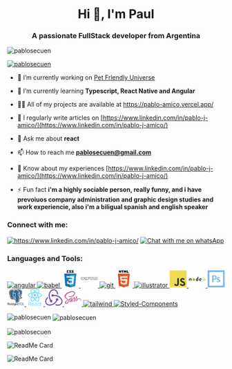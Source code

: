 <h1 align="center">Hi 👋, I'm Paul</h1>
<h3 align="center">A passionate FullStack developer from Argentina</h3>

<p align="left"> <img src="https://komarev.com/ghpvc/?username=pablosecuen&label=Profile%20views&color=0e75b6&style=flat" alt="pablosecuen" /> </p>

<p align="left"> <a href="https://github.com/ryo-ma/github-profile-trophy"><img src="https://github-profile-trophy.vercel.app/?username=pablosecuen" alt="pablosecuen" /></a> </p>

- 🔭 I’m currently working on [Pet Friendly Universe](https://petfriendlyuniverse.vercel.app/)

- 🌱 I’m currently learning **Typescript, React Native and Angular**

- 👨‍💻 All of my projects are available at https://pablo-amico.vercel.app/

- 📝 I regularly write articles on [https://www.linkedin.com/in/pablo-j-amico/](https://www.linkedin.com/in/pablo-j-amico/)

- 💬 Ask me about **react**

- 📫 How to reach me **pablosecuen@gmail.com**

- 📄 Know about my experiences [https://www.linkedin.com/in/pablo-j-amico/](https://www.linkedin.com/in/pablo-j-amico/)

- ⚡ Fun fact **i'm a highly sociable person, really funny, and i have prevoiuos company administration and graphic design studies and work experiencie, also i'm a biligual spanish and english speaker**

<h3 align="left">Connect with me:</h3>
<p align="left">
<a href="https://linkedin.com/in/https://www.linkedin.com/in/pablo-j-amico/" target="blank"><img align="center" src="https://raw.githubusercontent.com/rahuldkjain/github-profile-readme-generator/master/src/images/icons/Social/linked-in-alt.svg" alt="https://www.linkedin.com/in/pablo-j-amico/" height="30" width="40" /></a>
  <a href="https://wa.me/+5493417206026" target="blank"><img align="center" src="https://upload.wikimedia.org/wikipedia/commons/6/6b/WhatsApp.svg" alt="Chat with me on whatsApp" height="40" width="40" /></a>
</p>

<h3 align="left">Languages and Tools:</h3>
<p align="left"> <a href="https://angular.io" target="_blank" rel="noreferrer"> <img src="https://angular.io/assets/images/logos/angular/angular.svg" alt="angular" width="40" height="40"/> </a> <a href="https://babeljs.io/" target="_blank" rel="noreferrer"> <img src="https://www.vectorlogo.zone/logos/babeljs/babeljs-icon.svg" alt="babel" width="40" height="40"/> </a> <a href="https://www.w3schools.com/css/" target="_blank" rel="noreferrer"> <img src="https://raw.githubusercontent.com/devicons/devicon/master/icons/css3/css3-original-wordmark.svg" alt="css3" width="40" height="40"/> </a> <a href="https://expressjs.com" target="_blank" rel="noreferrer"> <img src="https://raw.githubusercontent.com/devicons/devicon/master/icons/express/express-original-wordmark.svg" alt="express" width="40" height="40"/> </a> <a href="https://git-scm.com/" target="_blank" rel="noreferrer"> <img src="https://www.vectorlogo.zone/logos/git-scm/git-scm-icon.svg" alt="git" width="40" height="40"/> </a> <a href="https://www.w3.org/html/" target="_blank" rel="noreferrer"> <img src="https://raw.githubusercontent.com/devicons/devicon/master/icons/html5/html5-original-wordmark.svg" alt="html5" width="40" height="40"/> </a> <a href="https://www.adobe.com/in/products/illustrator.html" target="_blank" rel="noreferrer"> <img src="https://www.vectorlogo.zone/logos/adobe_illustrator/adobe_illustrator-icon.svg" alt="illustrator" width="40" height="40"/> </a> <a href="https://developer.mozilla.org/en-US/docs/Web/JavaScript" target="_blank" rel="noreferrer"> <img src="https://raw.githubusercontent.com/devicons/devicon/master/icons/javascript/javascript-original.svg" alt="javascript" width="40" height="40"/> </a> <a href="https://nodejs.org" target="_blank" rel="noreferrer"> <img src="https://raw.githubusercontent.com/devicons/devicon/master/icons/nodejs/nodejs-original-wordmark.svg" alt="nodejs" width="40" height="40"/> </a> <a href="https://www.photoshop.com/en" target="_blank" rel="noreferrer"> <img src="https://raw.githubusercontent.com/devicons/devicon/master/icons/photoshop/photoshop-line.svg" alt="photoshop" width="40" height="40"/> </a> <a href="https://www.postgresql.org" target="_blank" rel="noreferrer"> <img src="https://raw.githubusercontent.com/devicons/devicon/master/icons/postgresql/postgresql-original-wordmark.svg" alt="postgresql" width="40" height="40"/> </a> <a href="https://reactjs.org/" target="_blank" rel="noreferrer"> <img src="https://raw.githubusercontent.com/devicons/devicon/master/icons/react/react-original-wordmark.svg" alt="react" width="40" height="40"/> </a> </a> <a href="https://redux.js.org" target="_blank" rel="noreferrer"> <img src="https://raw.githubusercontent.com/devicons/devicon/master/icons/redux/redux-original.svg" alt="redux" width="40" height="40"/> </a> <a href="https://sass-lang.com" target="_blank" rel="noreferrer"> <img src="https://raw.githubusercontent.com/devicons/devicon/master/icons/sass/sass-original.svg" alt="sass" width="40" height="40"/> </a> <a href="https://tailwindcss.com/" target="_blank" rel="noreferrer"> <img src="https://www.vectorlogo.zone/logos/tailwindcss/tailwindcss-icon.svg" alt="tailwind" width="40" height="40"/> </a> <a href="https://styled-components.com/" target="_blank" rel="noreferrer"> 
  <img src="https://styled-components.com/logo.png" alt="Styled-Components" title:"Styled Components width="40" height="40"/></a> </p>

<p><img align="left" src="https://github-readme-stats.vercel.app/api/top-langs?username=pablosecuen&show_icons=true&locale=en&layout=compact" alt="pablosecuen" /></p>

<p>&nbsp;<img align="center" src="https://github-readme-stats.vercel.app/api?username=pablosecuen&show_icons=true&locale=en" alt="pablosecuen" /></p>

<p><img align="center" src="https://github-readme-streak-stats.herokuapp.com/?user=pablosecuen&" alt="pablosecuen" /></p>

![ReadMe Card](https://github-readme-stats.vercel.app/api/pin/?username=pablosecuen&repo=Pokemon)

![ReadMe Card](https://github-readme-stats.vercel.app/api/pin/?username=pablosecuen&repo=E-commerce)
